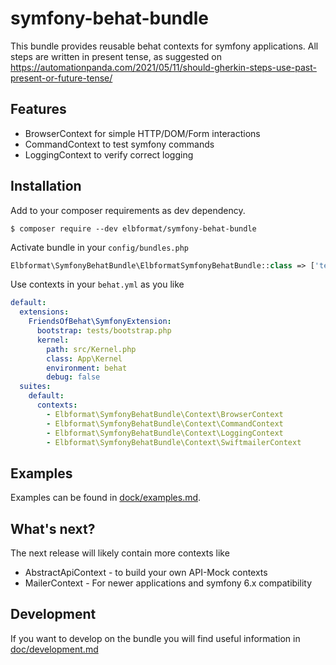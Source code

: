 # symfony-behat-bundle
This bundle provides reusable behat contexts for symfony applications.
All steps are written in present tense, as suggested on https://automationpanda.com/2021/05/11/should-gherkin-steps-use-past-present-or-future-tense/

## Features
* BrowserContext for simple HTTP/DOM/Form interactions
* CommandContext to test symfony commands
* LoggingContext to verify correct logging

## Installation

Add to your composer requirements as dev dependency.
```console
$ composer require --dev elbformat/symfony-behat-bundle
```

Activate bundle in your `config/bundles.php`
```php
Elbformat\SymfonyBehatBundle\ElbformatSymfonyBehatBundle::class => ['test' => true],
```

Use contexts in your `behat.yml` as you like
```yaml
default:
  extensions:
    FriendsOfBehat\SymfonyExtension:
      bootstrap: tests/bootstrap.php
      kernel:
        path: src/Kernel.php
        class: App\Kernel
        environment: behat
        debug: false
  suites:
    default:
      contexts:
        - Elbformat\SymfonyBehatBundle\Context\BrowserContext
        - Elbformat\SymfonyBehatBundle\Context\CommandContext
        - Elbformat\SymfonyBehatBundle\Context\LoggingContext
        - Elbformat\SymfonyBehatBundle\Context\SwiftmailerContext
```

## Examples
Examples can be found in [dock/examples.md](doc/examples.md).

## What's next?
The next release will likely contain more contexts like
* AbstractApiContext - to build your own API-Mock contexts
* MailerContext - For newer applications and symfony 6.x compatibility

## Development
If you want to develop on the bundle you will find useful information in [doc/development.md](doc/development.md)